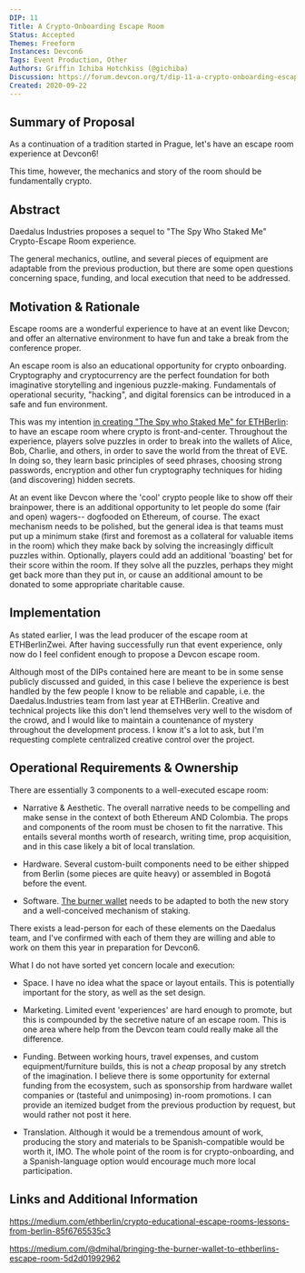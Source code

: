```yaml
---
DIP: 11
Title: A Crypto-Onboarding Escape Room
Status: Accepted
Themes: Freeform
Instances: Devcon6
Tags: Event Production, Other
Authors: Griffin Ichiba Hotchkiss (@gichiba)
Discussion: https://forum.devcon.org/t/dip-11-a-crypto-onboarding-escape-room/128
Created: 2020-09-22
---
```


## Summary of Proposal
As a continuation of a tradition started in Prague, let's have an escape room experience at Devcon6!

This time, however, the mechanics and story of the room should be fundamentally crypto.

## Abstract
Daedalus Industries proposes a sequel to "The Spy Who Staked Me" Crypto-Escape Room experience.

The general mechanics, outline, and several pieces of equipment are adaptable from the previous production, but there are some open questions concerning space, funding, and local execution that need to be addressed.

## Motivation & Rationale
Escape rooms are a wonderful experience to have at an event like Devcon; and offer an alternative environment to have fun and take a break from the conference proper.

An escape room is also an educational opportunity for crypto onboarding. Cryptography and cryptocurrency are the perfect foundation for both imaginative storytelling and ingenious puzzle-making. Fundamentals of operational security, "hacking", and digital forensics can be introduced in a safe and fun environment.

This was my intention [in creating "The Spy who Staked Me" for ETHBerlin](https://medium.com/ethberlin/crypto-educational-escape-rooms-lessons-from-berlin-85f6765535c3): to have an escape room where crypto is front-and-center. Throughout the experience, players solve puzzles in order to break into the wallets of Alice, Bob, Charlie, and others, in order to save the world from the threat of EVE. In doing so, they learn basic principles of seed phrases, choosing strong passwords, encryption and other fun cryptography techniques for hiding (and discovering) hidden secrets.

At an event like Devcon where the 'cool' crypto people like to show off their brainpower, there is an additional opportunity to let people do some (fair and open) wagers-- dogfooded on Ethereum, of course. The exact mechanism needs to be polished, but the general idea is that teams must put up a minimum stake (first and foremost as a collateral for valuable items in the room) which they make back by solving the increasingly difficult puzzles within. Optionally, players could add an additional 'boasting' bet for their score within the room. If they solve all the puzzles, perhaps they might get back more than they put in, or cause an additional amount to be donated to some appropriate charitable cause.

## Implementation
As stated earlier, I was the lead producer of the escape room at ETHBerlinZwei. After having successfully run that event experience, only now do I feel confident enough to propose a Devcon escape room.

Although most of the DIPs contained here are meant to be in some sense publicly discussed and guided, in this case I believe the experience is best handled by the few people I know to be reliable and capable, i.e. the Daedalus.Industries team from last year at ETHBerlin. Creative and technical projects like this don't lend themselves very well to the wisdom of the crowd, and I would like to maintain a countenance of mystery throughout the development process. I know it's a lot to ask, but I'm requesting complete centralized creative control over the project.

## Operational Requirements & Ownership
There are essentially 3 components to a well-executed escape room:

* Narrative & Aesthetic. The overall narrative needs to be compelling and make sense in the context of both Ethereum AND Colombia. The props and components of the room must be chosen to fit the narrative. This entails several months worth of research, writing time, prop acquisition, and in this case likely a bit of local translation.

* Hardware. Several custom-built components need to be either shipped from Berlin (some pieces are quite heavy) or assembled in Bogotá before the event.

* Software. [The burner wallet](https://medium.com/@dmihal/bringing-the-burner-wallet-to-ethberlins-escape-room-5d2d01992962) needs to be adapted to both the new story and a well-conceived mechanism of staking.

There exists a lead-person for each of these elements on the Daedalus team, and I've confirmed with each of them they are willing and able to work on them this year in preparation for Devcon6.

What I do not have sorted yet concern locale and execution:

* Space. I have no idea what the space or layout entails. This is potentially important for the story, as well as the set design.

* Marketing. Limited event 'experiences' are hard enough to promote, but this is compounded by the secretive nature of an escape room. This is one area where help from the Devcon team could really make all the difference.

* Funding. Between working hours, travel expenses, and custom equipment/furniture builds, this is not a *cheap* proposal by any stretch of the imagination. I believe there is some opportunity for external funding from the ecosystem, such as sponsorship from hardware wallet companies or (tasteful and unimposing) in-room promotions. I can provide an itemized budget from the previous production by request, but would rather not post it here.

* Translation. Although it would be a tremendous amount of work, producing the story and materials to be Spanish-compatible would be worth it, IMO. The whole point of the room is for crypto-onboarding, and a Spanish-language option would encourage much more local participation.


## Links and Additional Information

https://medium.com/ethberlin/crypto-educational-escape-rooms-lessons-from-berlin-85f6765535c3

https://medium.com/@dmihal/bringing-the-burner-wallet-to-ethberlins-escape-room-5d2d01992962
